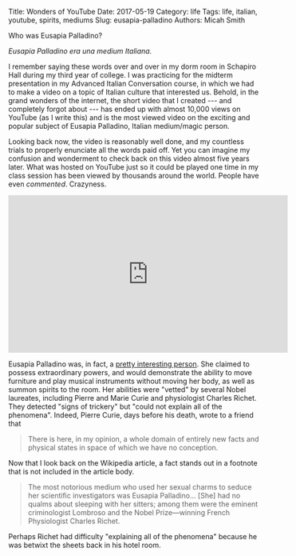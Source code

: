 Title: Wonders of YouTube
Date: 2017-05-19
Category: life
Tags: life, italian, youtube, spirits, mediums
Slug: eusapia-palladino
Authors: Micah Smith

Who was Eusapia Palladino?

*Eusapia Palladino era una medium Italiana.*

I remember saying these words over and over in my dorm room in Schapiro Hall during my
third year of college. I was practicing for the midterm presentation in my Advanced Italian
Conversation course, in which we had to make a video on a topic of Italian culture that
interested us. Behold, in the grand wonders of the internet, the short video that I created
--- and completely forgot about --- has ended up with almost 10,000 views on YouTube (as I
write this) and is the most viewed video on the exciting and popular subject of Eusapia
Palladino, Italian medium/magic person.

Looking back now, the video is reasonably well done, and my countless trials to properly
enunciate all the words paid off. Yet you can imagine my confusion and wonderment to check
back on this video almost five years later. What was hosted on YouTube just so it could be
played one time in my class session has been viewed by thousands around the world. People
have even *commented*. Crazyness.

<iframe width="560" height="315" src="https://www.youtube.com/embed/gOzCq5Q9f2E" frameborder="0" allowfullscreen></iframe>

Eusapia Palladino was, in fact, a [pretty interesting person](https://en.wikipedia.org/wiki/Eusapia_Palladino).
She claimed to possess extraordinary powers, and would demonstrate the ability to move
furniture and play musical instruments without moving her body, as well as summon spirits to
the room. Her abilities were "vetted" by several Nobel laureates, including Pierre and Marie
Curie and physiologist Charles Richet. They detected "signs of trickery" but "could not
explain all of the phenomena". Indeed, Pierre Curie, days before his death, wrote to a
friend that
> There is here, in my opinion, a whole domain of entirely new facts and physical states in
> space of which we have no conception.

Now that I look back on the Wikipedia article, a fact stands out in a footnote that is not
included in the article body.
> The most notorious medium who used her sexual charms to seduce her scientific
> investigators was Eusapia Palladino... [She] had no qualms about sleeping with her
> sitters; among them were the eminent criminologist Lombroso and the Nobel Prize—winning
> French Physiologist Charles Richet.

Perhaps Richet had difficulty "explaining all of the phenomena" because he was betwixt
the sheets back in his hotel room.
